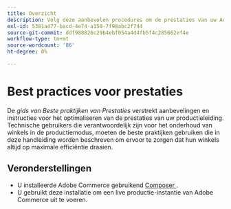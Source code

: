 ```yaml
---
title: Overzicht
description: Volg deze aanbevolen procedures om de prestaties van uw Adobe Commerce-implementatie te optimaliseren.
exl-id: 5381a477-bacd-4e74-a150-7f98abc2f744
source-git-commit: ddf988826c29b4ebf054a4d4fb5f4c285662ef4e
workflow-type: tm+mt
source-wordcount: '86'
ht-degree: 0%

---
```


# Best practices voor prestaties

De _gids van Beste praktijken van Prestaties_ verstrekt aanbevelingen en instructies voor het optimaliseren van de prestaties van uw productieleiding. Technische gebruikers die verantwoordelijk zijn voor het onderhoud van winkels in de productiemodus, moeten de beste praktijken gebruiken die in deze handleiding worden beschreven om ervoor te zorgen dat hun winkels altijd op maximale efficiëntie draaien.

## Veronderstellingen

* U installeerde Adobe Commerce gebruikend [ Composer ](../installation/composer.md).
* U gebruikt deze installatie om een live productie-instantie van Adobe Commerce uit te voeren.
